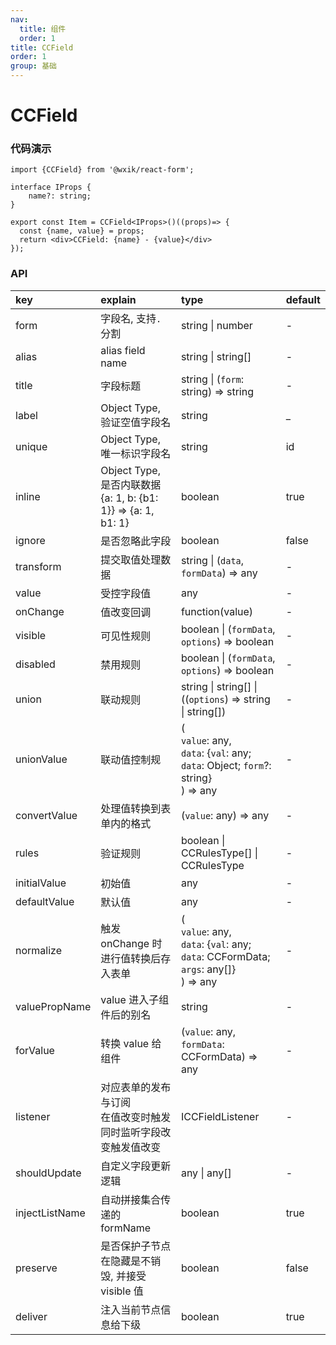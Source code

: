 ```yaml
---
nav:
  title: 组件
  order: 1
title: CCField
order: 1
group: 基础
---
```


# CCField

### 代码演示

```tsx | pure
import {CCField} from '@wxik/react-form';

interface IProps {
    name?: string;
}

export const Item = CCField<IProps>()((props)=> {
  const {name, value} = props;
  return <div>CCField: {name} - {value}</div>
});
```


### API

| key            | explain                                                      | type                                                                                          | default |
|:---------------|:-------------------------------------------------------------|:----------------------------------------------------------------------------------------------|:--------|
| form           | 字段名, 支持`.`分割                                                 | string \| number                                                                              | -       |
| alias          | alias field name                                             | string \| string[]                                                                            | -       |
| title          | 字段标题                                                         | string \| (`form`: string) => string                                                          | -       |
| label          | Object Type, 验证空值字段名                                         | string                                                                                        | _       |
| unique         | Object Type, 唯一标识字段名                                         | string                                                                                        | id      |
| inline         | Object Type, 是否内联数据<br/> {a: 1, b: {b1: 1}} => {a: 1, b1: 1} | boolean                                                                                       | true    |
| ignore         | 是否忽略此字段                                                      | boolean                                                                                       | false   |
| transform      | 提交取值处理数据                                                     | string \| (`data`, `formData`) => any                                                         | -       |
| value          | 受控字段值                                                        | any                                                                                           | -       |
| onChange       | 值改变回调                                                        | function(value)                                                                               | -       |
| visible        | 可见性规则                                                        | boolean \| (`formData`, `options`) => boolean                                                 | -       |
| disabled       | 禁用规则                                                         | boolean \| (`formData`, `options`) => boolean                                                 | -       |
| union          | 联动规则                                                         | string \| string[] \| ((`options`) => string \| string[])                                     | -       |
| unionValue     | 联动值控制规                                                       | (<br/>`value`: any,<br/> `data`: {`val`: any; `data`: Object; `form`?: string}<br/>) => any   | -       |
| convertValue   | 处理值转换到表单内的格式                                                 | (`value`: any) => any                                                                         | -       |
| rules          | 验证规则                                                         | boolean \| CCRulesType[] \| CCRulesType                                                       | -       |
| initialValue   | 初始值                                                          | any                                                                                           | -       |
| defaultValue   | 默认值                                                          | any                                                                                           | -       |
| normalize      | 触发 onChange 时进行值转换后存入表单                                      | (<br/>`value`: any, <br/>`data`: {`val`: any; `data`: CCFormData; `args`: any[]}<br/>) => any | -       |
| valuePropName  | value 进入子组件后的别名                                              | string                                                                                        | -       |
| forValue       | 转换 value 给组件                                                 | (`value`: any, `formData`: CCFormData) => any                                                 | -       |
| listener       | 对应表单的发布与订阅<br/> 在值改变时触发<br/> 同时监听字段改变触发值改变                   | ICCFieldListener                                                                              | -       |
| shouldUpdate   | 自定义字段更新逻辑                                                    | any \| any[]                                                                                  | -       | -       |
| injectListName | 自动拼接集合传递的 formName                                           | boolean                                                                                       | true    |
| preserve       | 是否保护子节点在隐藏是不销毁, 并接受 visible 值                                | boolean                                                                                       | false   |
| deliver        | 注入当前节点信息给下级                                                  | boolean                                                                                       | true    |

